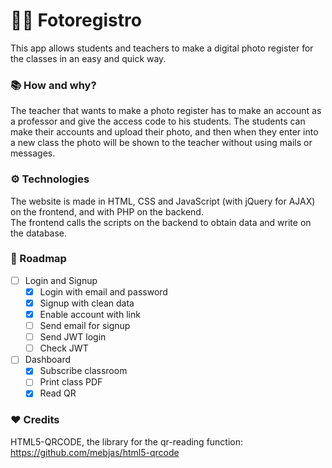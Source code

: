 # 🧑‍🏫 Fotoregistro
This app allows students and teachers to make a digital photo register for the classes in an easy and quick way.

### 📚 How and why?
The teacher that wants to make a photo register has to make an account as a professor and give the access code to his students. The students can make their accounts and upload their photo, and then when they enter into a new class the photo will be shown to the teacher without using mails or messages.

### ⚙️ Technologies
The website is made in HTML, CSS and JavaScript (with jQuery for AJAX) on the frontend, and with PHP on the backend.<br />
The frontend calls the scripts on the backend to obtain data and write on the database.

### 🚀 Roadmap
- [ ] Login and Signup
    - [X] Login with email and password
    - [X] Signup with clean data
    - [X] Enable account with link
    - [ ] Send email for signup
    - [ ] Send JWT login
    - [ ] Check JWT
- [ ] Dashboard
    - [X] Subscribe classroom
    - [ ] Print class PDF
    - [X] Read QR

### ❤️ Credits
HTML5-QRCODE, the library for the qr-reading function: <a href="https://github.com/mebjas/html5-qrcode">https://github.com/mebjas/html5-qrcode</a>
